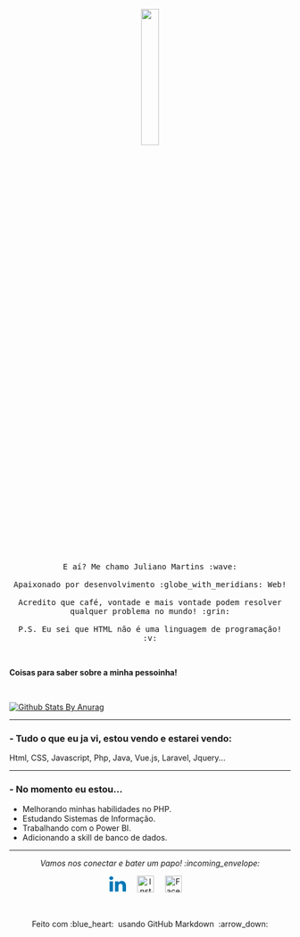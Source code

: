 <p align="center">
  <img src="https://media.giphy.com/media/MeJgB3yMMwIaHmKD4z/giphy.gif" width="25%">
  <br><br>
  <samp>
    E aí? Me chamo Juliano Martins :wave:
    <br><br>
    Apaixonado por desenvolvimento :globe_with_meridians: Web!
    <br><br>
    Acredito que café, vontade e mais vontade podem resolver qualquer problema no mundo! :grin:
    <br><br>
    P.S. Eu sei que HTML não é uma linguagem de programação! :v:
  </samp>
</p>

<br>

 <b> Coisas para saber sobre a minha pessoinha! </b>
  
  <br>
  
  [![Github Stats By Anurag](https://github-readme-stats.vercel.app/api?username=julianoomartins&hide=prs&show_icons=true&title_color=fff&icon_color=79ff97&text_color=9f9f9f&bg_color=151515)](https://github.com/anuraghazra/github-readme-stats)

---

### - Tudo o que eu ja vi, estou vendo e estarei vendo:

<p align="center">

 Html, CSS, Javascript, Php, Java, Vue.js, Laravel, Jquery...
 
---

</p>

### - No momento eu estou...

- Melhorando minhas habilidades no PHP.
- Estudando Sistemas de Informação.
- Trabalhando com o Power BI.
- Adicionando a skill de banco de dados.

---

</details>

<p align="center"> 
  <i> Vamos nos conectar e bater um papo! :incoming_envelope: </i>
</p>

<p align="center">
  <a href="https://www.linkedin.com/in/julianoomartins"><img src="data:image/svg+xml;charset=utf8,%3Csvg xmlns='http://www.w3.org/2000/svg' viewBox='0 0 64 64' aria-labelledby='title' aria-describedby='desc' role='img' xmlns:xlink='http://www.w3.org/1999/xlink'%3E%3Ctitle%3ELinkedin%3C/title%3E%3Cdesc%3EA color styled icon from Orion Icon Library.%3C/desc%3E%3Cpath data-name='layer1' fill='%230077b7' d='M1.15 21.7h13V61h-13zm46.55-1.3c-5.7 0-9.1 2.1-12.7 6.7v-5.4H22V61h13.1V39.7c0-4.5 2.3-8.9 7.5-8.9s8.3 4.4 8.3 8.8V61H64V38.7c0-15.5-10.5-18.3-16.3-18.3zM7.7 2.6C3.4 2.6 0 5.7 0 9.5s3.4 6.9 7.7 6.9 7.7-3.1 7.7-6.9S12 2.6 7.7 2.6z'%3E%3C/path%3E%3C/svg%3E" alt="Linkedin" width="30px" alt="LinkedIn"></a> &nbsp; &nbsp;
  <a href="https://instagram.com/julianoomartins"><img src="" width="30px" alt="Instagram"></a> &nbsp; &nbsp;
  <a href="https://www.facebook.com/julianocesarmartins"><img src="" width="30px" alt="Facebook"></a> &nbsp; &nbsp; 
</p>

<br>

<p align="center">
  Feito com  :blue_heart: &nbsp;usando GitHub Markdown &nbsp;:arrow_down:
</p>
